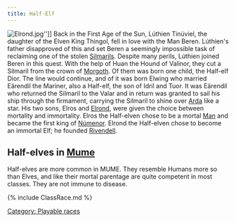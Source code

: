 ```yaml
---
title: Half-Elf
---
```


![](Elrond.jpg "Elrond.jpg")''\]\] Back in the First Age of the Sun,
Lúthien Tinúviel, the daughter of the Elven King Thingol, fell in love
with the Man Beren. Lúthien's father disapproved of this and set Beren a
seemingly impossible task of reclaiming one of the stolen
[Silmarils](Silmaril "wikilink"). Despite many perils, Lúthien joined
Beren in this quest. With the help of Huan the Hound of Valinor, they
cut a Silmaril from the crown of [Morgoth](Morgoth "wikilink"). Of them
was born one child, the Half-elf Dior. The line would continue, and of
it was born Elwing who married Eärendil the Mariner, also a Half-elf,
the son of Idril and Tuor. It was Eärendil who returned the Silmaril to
the Valar and in return was granted to sail his ship through the
firmament, carrying the Silmaril to shine over [Arda](Arda "wikilink")
like a star. His two sons, Elros and [Elrond](Elrond "wikilink"), were
given the choice between mortality and immortality. Elros the Half-elven
chose to be a mortal [Man](Man "wikilink") and became the first king of
[Númenor](Númenor "wikilink"). Elrond the Half-elven chose to become an
immortal Elf; he founded [Rivendell](Rivendell "wikilink").

## Half-elves in [Mume](MUME "wikilink")

Half-elves are more common in MUME. They resemble Humans more so than
Elves, and like their mortal parentage are quite competent in most
classes. They are not immune to disease.

{% include ClassRace.md %}

[Category: Playable races](Category:_Playable_races "wikilink")